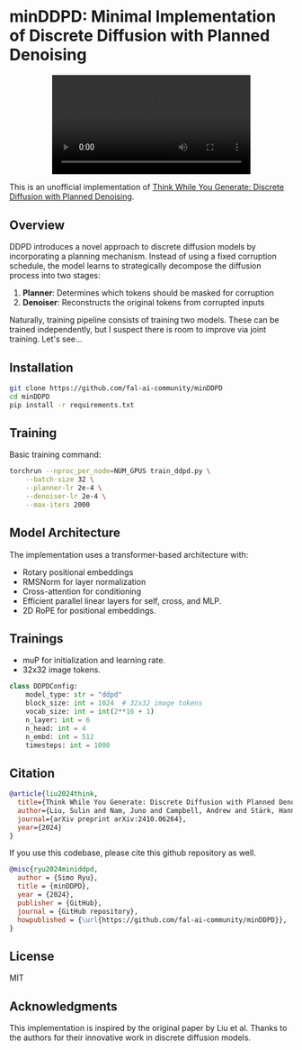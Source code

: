 
# minDDPD: Minimal Implementation of Discrete Diffusion with Planned Denoising

<div align="center">
  <video src="contents/all_images.mp4" width="70%"> </video>
</div>

This is an unofficial implementation of [Think While You Generate: Discrete Diffusion with Planned Denoising](https://arxiv.org/abs/2410.06264).

## Overview

DDPD introduces a novel approach to discrete diffusion models by incorporating a planning mechanism. Instead of using a fixed corruption schedule, the model learns to strategically decompose the diffusion process into two stages:

1. **Planner**: Determines which tokens should be masked for corruption
2. **Denoiser**: Reconstructs the original tokens from corrupted inputs

Naturally, training pipeline consists of training two models. These can be trained independently, but I suspect there is room to improve via joint training. Let's see...

## Installation

```bash
git clone https://github.com/fal-ai-community/minDDPD
cd minDDPD
pip install -r requirements.txt
```

## Training

Basic training command:
```bash
torchrun --nproc_per_node=NUM_GPUS train_ddpd.py \
    --batch-size 32 \
    --planner-lr 2e-4 \
    --denoiser-lr 2e-4 \
    --max-iters 2000
```

## Model Architecture

The implementation uses a transformer-based architecture with:
- Rotary positional embeddings
- RMSNorm for layer normalization
- Cross-attention for conditioning
- Efficient parallel linear layers for self, cross, and MLP.
- 2D RoPE for positional embeddings.

## Trainings

- muP for initialization and learning rate.
- 32x32 image tokens.


```python
class DDPDConfig:
    model_type: str = "ddpd"
    block_size: int = 1024  # 32x32 image tokens
    vocab_size: int = int(2**16 + 1)
    n_layer: int = 6
    n_head: int = 4
    n_embd: int = 512
    timesteps: int = 1000
```

## Citation

```bibtex
@article{liu2024think,
  title={Think While You Generate: Discrete Diffusion with Planned Denoising},
  author={Liu, Sulin and Nam, Juno and Campbell, Andrew and Stärk, Hannes and Xu, Yilun and Jaakkola, Tommi and Gómez-Bombarelli, Rafael},
  journal={arXiv preprint arXiv:2410.06264},
  year={2024}
}
```

If you use this codebase, please cite this github repository as well.

```bibtex
@misc{ryu2024miniddpd,
  author = {Simo Ryu},
  title = {minDDPD},
  year = {2024},
  publisher = {GitHub},
  journal = {GitHub repository},
  howpublished = {\url{https://github.com/fal-ai-community/minDDPD}},
}
```

## License

MIT

## Acknowledgments

This implementation is inspired by the original paper by Liu et al. Thanks to the authors for their innovative work in discrete diffusion models.
